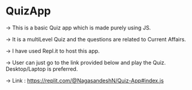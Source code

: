 # QuizApp 
-> This is a basic Quiz app which is made purely using JS.

-> It is a multiLevel Quiz and the questions are related to Current Affairs.

-> I have used Repl.it to host this app.

-> User can just go to the link provided below and play the Quiz. Desktop/Laptop is preferred.

-> Link : https://replit.com/@NagasandeshN/Quiz-App#index.js
